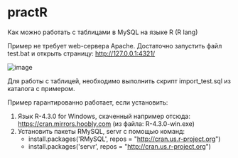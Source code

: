 # practR
Как можно работать с таблицами в MySQL на языке R (R lang)

Пример не требует web-сервера Apache. Достаточно запустить файл test.bat и открыть страницу: http://127.0.0.1:4321/

![image](https://github.com/alex1543/practR/assets/10297748/589b8c56-cab8-493c-af83-1e77f0ad2494)


Для работы с таблицей, необходимо выполнить скрипт import_test.sql из каталога с примером.

Пример гарантированно работает, если установить:
1) Язык R-4.3.0 for Windows, скаченный например отсюда: https://cran.mirrors.hoobly.com (из файла: R-4.3.0-win.exe)
2) Установить пакеты RMySQL, servr с помощью команд:
    - install.packages('RMySQL', repos = "http://cran.us.r-project.org")
    - install.packages('servr', repos = "http://cran.us.r-project.org")
